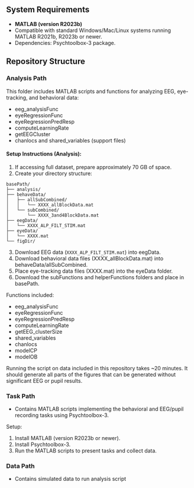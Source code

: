 

## System Requirements
- **MATLAB (version R2023b)**
- Compatible with standard Windows/Mac/Linux systems running MATLAB R2021b, R2023b or newer.
- Dependencies: Psychtoolbox-3 package.

## Repository Structure

### Analysis Path
This folder includes MATLAB scripts and functions for analyzing EEG, eye-tracking, and behavioral data:
- eeg_analysisFunc
- eyeRegressionFunc
- eyeRegressionPredResp
- computeLearningRate
- getEEGCluster
- chanlocs and shared_variables (support files)

#### Setup Instructions (Analysis):
1. If accessing full dataset, prepare approximately 70 GB of space.
2. Create your directory structure:

```
basePath/
├── analysis/
├── behaveData/
│   ├── allSubCombined/
│   │   └── XXXX_allBlockData.mat
│   └── subCombined/
│       └── XXXX_3and4BlockData.mat
├── eegData/
│   └── XXXX_ALP_FILT_STIM.mat
├── eyeData/
│   └── XXXX.mat
└── figDir/ 
```

3. Download EEG data (`XXXX_ALP_FILT_STIM.mat`) into eegData.
4. Download behavioral data files (XXXX_allBlockData.mat) into behaveData/allSubCombined.
5. Place eye-tracking data files (XXXX.mat) into the eyeData folder.
6. Download the subFunctions and helperFunctions folders and place in basePath.

Functions included:
- eeg_analysisFunc
- eyeRegressionFunc
- eyeRegressionPredResp
- computeLearningRate
- getEEG_clusterSize
- shared_variables
- chanlocs
- modelCP
- modelOB

Running the script on data included in this repository takes ~20 minutes. It should generate all parts of the figures that can be generated without significant EEG or pupil results.

### Task Path
- Contains MATLAB scripts implementing the behavioral and EEG/pupil recording tasks using Psychtoolbox-3.

Setup:
1. Install MATLAB (version R2023b or newer).
2. Install Psychtoolbox-3.
3. Run the MATLAB scripts to present tasks and collect data.

### Data Path
- Contains simulated data to run analysis script
